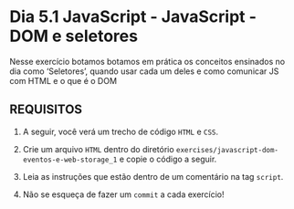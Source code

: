 # Dia 5.1 JavaScript - JavaScript - DOM e seletores

Nesse exercício botamos botamos em prática os conceitos ensinados no dia como ‘Seletores’, quando usar cada um deles e como comunicar JS com HTML e o que é o DOM

## REQUISITOS

1. A seguir, você verá um trecho de código `HTML` e `CSS`.

2. Crie um arquivo `HTML` dentro do diretório `exercises/javascript-dom-eventos-e-web-storage_1` e copie o código a seguir.

3. Leia as instruções que estão dentro de um comentário na tag `script`.

4. Não se esqueça de fazer um `commit` a cada exercício!